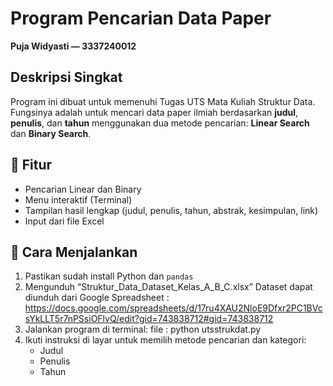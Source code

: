 # Program Pencarian Data Paper
**Puja Widyasti — 3337240012**

## Deskripsi Singkat
Program ini dibuat untuk memenuhi Tugas UTS Mata Kuliah Struktur Data.  
Fungsinya adalah untuk mencari data paper ilmiah berdasarkan **judul**, **penulis**, dan **tahun** menggunakan dua metode pencarian: **Linear Search** dan **Binary Search**.

## 🔧 Fitur
- Pencarian Linear dan Binary
- Menu interaktif (Terminal)
- Tampilan hasil lengkap (judul, penulis, tahun, abstrak, kesimpulan, link)
- Input dari file Excel



## 📌 Cara Menjalankan
1. Pastikan sudah install Python dan `pandas`
2. Mengunduh “Struktur_Data_Dataset_Kelas_A_B_C.xlsx”
   Dataset dapat diunduh dari Google Spreadsheet : https://docs.google.com/spreadsheets/d/17ru4XAU2NloE9Dfxr2PC1BVcsYkLLT5r7nPSsiOFlvQ/edit?gid=743838712#gid=743838712
3. Jalankan program di terminal:
   file : python utsstrukdat.py
4. Ikuti instruksi di layar untuk memilih metode pencarian dan kategori:
   - Judul  
   - Penulis  
   - Tahun
